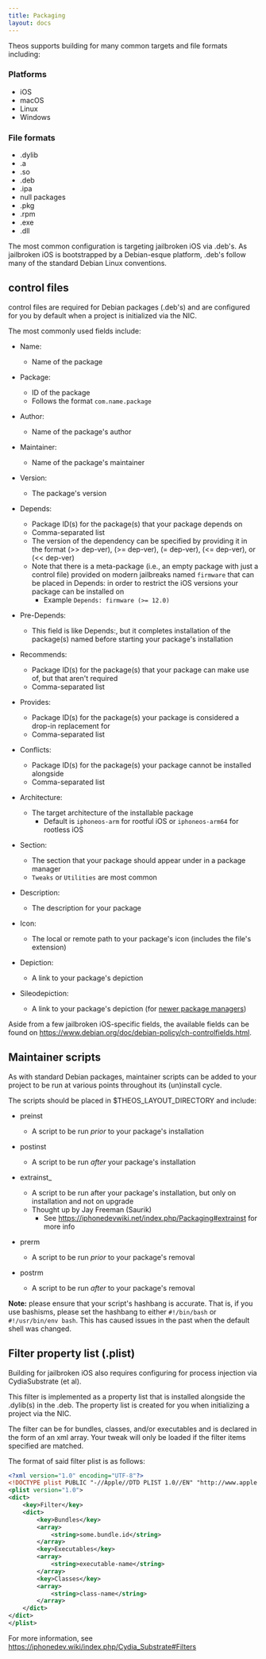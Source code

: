 ```yaml
---
title: Packaging
layout: docs
---
```


Theos supports building for many common targets and file formats including:

### Platforms
- iOS
- macOS
- Linux
- Windows

### File formats
- .dylib
- .a
- .so
- .deb
- .ipa
- null packages
- .pkg
- .rpm
- .exe
- .dll

The most common configuration is targeting jailbroken iOS via .deb's. As jailbroken iOS is bootstrapped by a Debian-esque platform, .deb's follow many of the standard Debian Linux conventions.

## control files

control files are required for Debian packages (.deb's) and are configured for you by default when a project is initialized via the NIC.

The most commonly used fields include:

- Name:
    - Name of the package

- Package:
    - ID of the package
    - Follows the format `com.name.package`

- Author:
    - Name of the package's author

- Maintainer:
    - Name of the package's maintainer

- Version:
    - The package's version

- Depends:
    - Package ID(s) for the package(s) that your package depends on
    - Comma-separated list
    - The version of the dependency can be specified by providing it in the format (>> dep-ver), (>= dep-ver), (= dep-ver), (<= dep-ver), or (<< dep-ver)
    - Note that there is a meta-package (i.e., an empty package with just a control file) provided on modern jailbreaks named `firmware` that can be placed in Depends: in order to restrict the iOS versions your package can be installed on
        - Example `Depends: firmware (>= 12.0)`

- Pre-Depends:
    - This field is like Depends:, but it completes installation of the package(s) named before starting your package's installation

- Recommends:
    - Package ID(s) for the package(s) that your package can make use of, but that aren't required
    - Comma-separated list

- Provides:
    - Package ID(s) for the package(s) your package is considered a drop-in replacement for
    - Comma-separated list

- Conflicts:
    - Package ID(s) for the package(s) your package cannot be installed alongside
    - Comma-separated list

- Architecture:
    - The target architecture of the installable package
        - Default is `iphoneos-arm` for rootful iOS or `iphoneos-arm64` for rootless iOS

- Section:
    - The section that your package should appear under in a package manager
    - `Tweaks` or `Utilities` are most common

- Description:
    - The description for your package

- Icon:
    - The local or remote path to your package's icon (includes the file's extension)

- Depiction:
    - A link to your package's depiction

- Sileodepiction:
    - A link to your package's depiction (for [newer package managers](https://developer.getsileo.app/native-depictions))

Aside from a few jailbroken iOS-specific fields, the available fields can be found on https://www.debian.org/doc/debian-policy/ch-controlfields.html.

## Maintainer scripts

As with standard Debian packages, maintainer scripts can be added to your project to be run at various points throughout its (un)install cycle.

The scripts should be placed in $THEOS_LAYOUT_DIRECTORY and include:

- preinst
    - A script to be run *prior* to your package's installation

- postinst
    - A script to be run *after* your package's installation

- extrainst_
    - A script to be run after your package's installation, but only on installation and not on upgrade
    - Thought up by Jay Freeman (Saurik)
        - See https://iphonedevwiki.net/index.php/Packaging#extrainst for more info

- prerm
    - A script to be run *prior* to your package's removal

- postrm
    - A script to be run *after* to your package's removal

**Note:** please ensure that your script's hashbang is accurate. That is, if you use bashisms, please set the hashbang to either `#!/bin/bash` or `#!/usr/bin/env bash`. This has caused issues in the past when the default shell was changed.

## Filter property list (.plist)

Building for jailbroken iOS also requires configuring for process injection via CydiaSubstrate (et al).

This filter is implemented as a property list that is installed alongside the .dylib(s) in the .deb. The property list is created for you when initializing a project via the NIC.

The filter can be for bundles, classes, and/or executables and is declared in the form of an xml array. Your tweak will only be loaded if the filter items specified are matched.

The format of said filter plist is as follows:

```xml
<?xml version="1.0" encoding="UTF-8"?>
<!DOCTYPE plist PUBLIC "-//Apple//DTD PLIST 1.0//EN" "http://www.apple.com/DTDs/PropertyList-1.0.dtd">
<plist version="1.0">
<dict>
    <key>Filter</key>
    <dict>
        <key>Bundles</key>
        <array>
            <string>some.bundle.id</string>
        </array>
        <key>Executables</key>
        <array>
            <string>executable-name</string>
        </array>
        <key>Classes</key>
        <array>
            <string>class-name</string>
        </array>
    </dict>
</dict>
</plist>
```

For more information, see https://iphonedev.wiki/index.php/Cydia_Substrate#Filters
